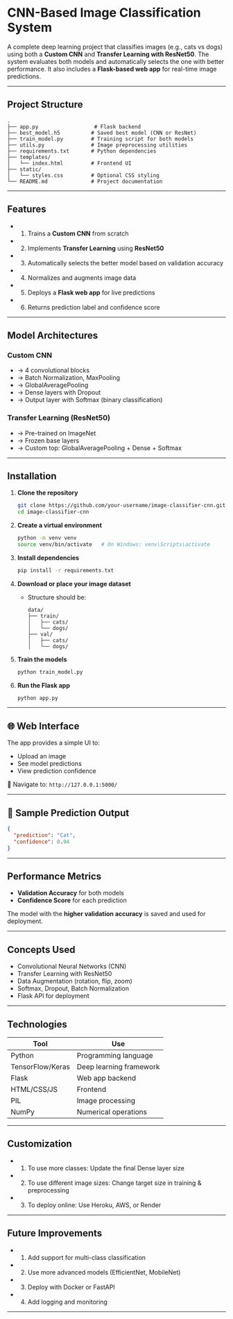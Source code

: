 
#  CNN-Based Image Classification System

A complete deep learning project that classifies images (e.g., cats vs dogs) using both a **Custom CNN** and **Transfer Learning with ResNet50**. The system evaluates both models and automatically selects the one with better performance. It also includes a **Flask-based web app** for real-time image predictions.

---

##  Project Structure

```
.
├── app.py                  # Flask backend
├── best_model.h5          # Saved best model (CNN or ResNet)
├── train_model.py         # Training script for both models
├── utils.py               # Image preprocessing utilities
├── requirements.txt       # Python dependencies
├── templates/
│   └── index.html         # Frontend UI
├── static/
│   └── styles.css         # Optional CSS styling
└── README.md              # Project documentation
```

---

##  Features

* 1. Trains a **Custom CNN** from scratch
* 2. Implements **Transfer Learning** using **ResNet50**
* 3. Automatically selects the better model based on validation accuracy
* 4. Normalizes and augments image data
* 5. Deploys a **Flask web app** for live predictions
* 6. Returns prediction label and confidence score

---

##  Model Architectures

###  Custom CNN

* -> 4 convolutional blocks
* -> Batch Normalization, MaxPooling
* -> GlobalAveragePooling
* -> Dense layers with Dropout
* -> Output layer with Softmax (binary classification)

###  Transfer Learning (ResNet50)

* -> Pre-trained on ImageNet
* -> Frozen base layers
* -> Custom top: GlobalAveragePooling + Dense + Softmax

---

##  Installation

1. **Clone the repository**

   ```bash
   git clone https://github.com/your-username/image-classifier-cnn.git
   cd image-classifier-cnn
   ```

2. **Create a virtual environment**

   ```bash
   python -m venv venv
   source venv/bin/activate   # On Windows: venv\Scripts\activate
   ```

3. **Install dependencies**

   ```bash
   pip install -r requirements.txt
   ```

4. **Download or place your image dataset**

   * Structure should be:

     ```
     data/
     ├── train/
     │   ├── cats/
     │   └── dogs/
     ├── val/
     │   ├── cats/
     │   └── dogs/
     ```

5. **Train the models**

   ```bash
   python train_model.py
   ```

6. **Run the Flask app**

   ```bash
   python app.py
   ```

---

## 🌐 Web Interface

The app provides a simple UI to:

* Upload an image
* See model predictions
* View prediction confidence

📍 Navigate to: `http://127.0.0.1:5000/`

---

## 🧪 Sample Prediction Output

```json
{
  "prediction": "Cat",
  "confidence": 0.94
}
```

---

##  Performance Metrics

* **Validation Accuracy** for both models
* **Confidence Score** for each prediction

The model with the **higher validation accuracy** is saved and used for deployment.

---

##  Concepts Used

* Convolutional Neural Networks (CNN)
* Transfer Learning with ResNet50
* Data Augmentation (rotation, flip, zoom)
* Softmax, Dropout, Batch Normalization
* Flask API for deployment

---

##  Technologies

| Tool             | Use                     |
| ---------------- | ----------------------- |
| Python           | Programming language    |
| TensorFlow/Keras | Deep learning framework |
| Flask            | Web app backend         |
| HTML/CSS/JS      | Frontend                |
| PIL              | Image processing        |
| NumPy            | Numerical operations    |

---

##  Customization

* 1. To use more classes: Update the final Dense layer size
* 2. To use different image sizes: Change target size in training & preprocessing
* 3. To deploy online: Use Heroku, AWS, or Render

---

##  Future Improvements

* 1. Add support for multi-class classification
* 2. Use more advanced models (EfficientNet, MobileNet)
* 3. Deploy with Docker or FastAPI
* 4. Add logging and monitoring

---

